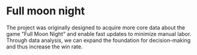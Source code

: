 # Full moon night
The project was originally designed to acquire more core data about the game "Full Moon Night" and enable fast updates to minimize manual labor. 
Through data analysis, we can expand the foundation for decision-making and thus increase the win rate.
